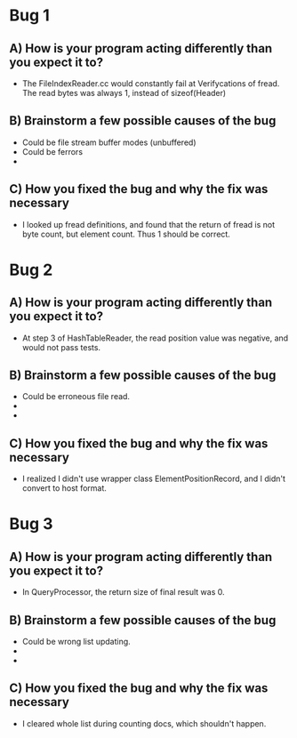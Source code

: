 # Bug 1

## A) How is your program acting differently than you expect it to?
- The FileIndexReader.cc would constantly fail at Verifycations of fread.
  The read bytes was always 1, instead of sizeof(Header)

## B) Brainstorm a few possible causes of the bug
- Could be file stream buffer modes (unbuffered)
- Could be ferrors
- 

## C) How you fixed the bug and why the fix was necessary
- I looked up fread definitions, and found that the return of fread is not byte
count, but element count. Thus 1 should be correct.


# Bug 2

## A) How is your program acting differently than you expect it to?
- At step 3 of HashTableReader, the read position value was negative, and 
would not pass tests.

## B) Brainstorm a few possible causes of the bug
- Could be erroneous file read.
- 
- 

## C) How you fixed the bug and why the fix was necessary
- I realized I didn't use wrapper class ElementPositionRecord, and 
I didn't convert to host format.


# Bug 3

## A) How is your program acting differently than you expect it to?
- In QueryProcessor, the return size of final result was 0.

## B) Brainstorm a few possible causes of the bug
- Could be wrong list updating.
- 
- 

## C) How you fixed the bug and why the fix was necessary
- I cleared whole list during counting docs, which shouldn't happen.
